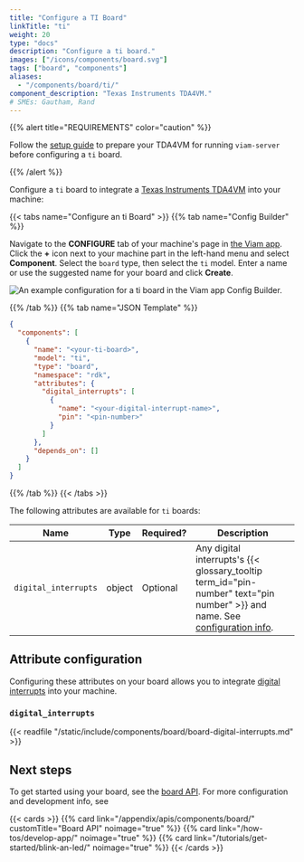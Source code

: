 ```yaml
---
title: "Configure a TI Board"
linkTitle: "ti"
weight: 20
type: "docs"
description: "Configure a ti board."
images: ["/icons/components/board.svg"]
tags: ["board", "components"]
aliases:
  - "/components/board/ti/"
component_description: "Texas Instruments TDA4VM."
# SMEs: Gautham, Rand
---
```


{{% alert title="REQUIREMENTS" color="caution" %}}

Follow the [setup guide](/installation/prepare/sk-tda4vm/) to prepare your TDA4VM for running `viam-server` before configuring a `ti` board.

{{% /alert %}}

Configure a `ti` board to integrate a [Texas Instruments TDA4VM](https://devices.amazonaws.com/detail/a3G8a00000E2QErEAN/TI-TDA4VM-Starter-Kit-for-Edge-AI-vision-systems) into your machine:

{{< tabs name="Configure an ti Board" >}}
{{% tab name="Config Builder" %}}

Navigate to the **CONFIGURE** tab of your machine's page in [the Viam app](https://app.viam.com).
Click the **+** icon next to your machine part in the left-hand menu and select **Component**.
Select the `board` type, then select the `ti` model.
Enter a name or use the suggested name for your board and click **Create**.

![An example configuration for a ti board in the Viam app Config Builder.](/components/board/ti-ui-config.png)

{{% /tab %}}
{{% tab name="JSON Template" %}}

```json {class="line-numbers linkable-line-numbers"}
{
  "components": [
    {
      "name": "<your-ti-board>",
      "model": "ti",
      "type": "board",
      "namespace": "rdk",
      "attributes": {
        "digital_interrupts": [
          {
            "name": "<your-digital-interrupt-name>",
            "pin": "<pin-number>"
          }
        ]
      },
      "depends_on": []
    }
  ]
}
```

{{% /tab %}}
{{< /tabs >}}

The following attributes are available for `ti` boards:

<!-- prettier-ignore -->
| Name | Type | Required? | Description |
| ---- | ---- | --------- | ----------- |
| `digital_interrupts` | object | Optional | Any digital interrupts's {{< glossary_tooltip term_id="pin-number" text="pin number" >}} and name. See [configuration info](#digital_interrupts). |

## Attribute configuration

Configuring these attributes on your board allows you to integrate [digital interrupts](#digital_interrupts) into your machine.

### `digital_interrupts`

{{< readfile "/static/include/components/board/board-digital-interrupts.md" >}}

## Next steps

To get started using your board, see the [board API](/appendix/apis/components/board/).
For more configuration and development info, see

{{< cards >}}
  {{% card link="/appendix/apis/components/board/" customTitle="Board API" noimage="true" %}}
  {{% card link="/how-tos/develop-app/" noimage="true" %}}
  {{% card link="/tutorials/get-started/blink-an-led/" noimage="true" %}}
{{< /cards >}}
